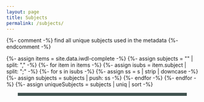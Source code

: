 ```yaml
---
layout: page
title: Subjects
permalink: /subjects/
---
```

{%- comment -%} find all unique subjects used in the metadata {%- endcomment -%}

{%- assign items = site.data.iwdl-complete -%}
{%- assign subjects = "" | split: "," -%}
{%- for item in items -%}
	{%- assign isubs = item.subject | split: ";" -%}
    {%- for s in isubs -%}
        {%- assign ss = s | strip | downcase -%}
        {%- assign subjects = subjects | push: ss -%}
    {%- endfor -%}
{%- endfor -%}
{%- assign uniqueSubjects = subjects | uniq | sort -%}


<div id="htmltagcloud" style="margin: 0px 30px 30px; background: none repeat scroll 0% 0% rgb(64, 82, 79); padding: 4px;"></div>

<script>
var subjectTerms = [ {%- for unique in uniqueSubjects -%}{%- assign count = 0 -%}{%- for c in subjects -%}{%- if c == unique -%}{%- assign count = count | plus: 1 -%}{%- endif -%}{%- endfor -%}{%- if count > 5 -%}{ "subject" : "{{ unique | capitalize }}", "count" : {{ count }} }{% if forloop.last == false %}, {% endif %}{% endif %}{% endfor %} ];
var counts = subjectTerms.map(function(obj){ return obj.count; });
var countMax = counts.reduce(function(a, b) {
    return Math.max(a, b);
});
var countMin = 1;
var cloud = document.getElementById("htmltagcloud");
/* Fisher-Yates shuffle https://bost.ocks.org/mike/shuffle/ */
function shuffle(array) {
  var m = array.length, t, i;
  while (m) {
    i = Math.floor(Math.random() * m--);
    t = array[m];
    array[m] = array[i];
    array[i] = t;
  }
  return array;
}
function mapSize(x) {
    return Math.round((x - countMin) * (9) / (countMax - countMin) + 1);
}
/* create cloud */
function makeGrid(array) {
  var i;
  shuffle(array);
  var item;
  for (i = 0; i < array.length; i++) {
      var size = mapSize(array[i].count)
      item = '<p class="wrd tagcloud' + size + '"><a target="_blank" href="https://digital.lib.uidaho.edu/cdm4/results.php?CISOOP1=exact&amp;CISOBOX1=' + array[i].subject + '&amp;CISOFIELD1=subjed&amp;CISOOP2=exact&amp;CISOBOX2=&amp;CISOFIELD2=creato&amp;CISOOP3=any&amp;CISOBOX3=&amp;CISOFIELD3=descri&amp;CISOOP4=none&amp;CISOBOX4=&amp;CISOFIELD4=CISOSEARCHALL&amp;CISOROOT=/idahowater&amp;t=s">' + array[i].subject + '</a></p>';
      cloud.innerHTML += item;
  }
  }
  makeGrid(subjectTerms);
</script>